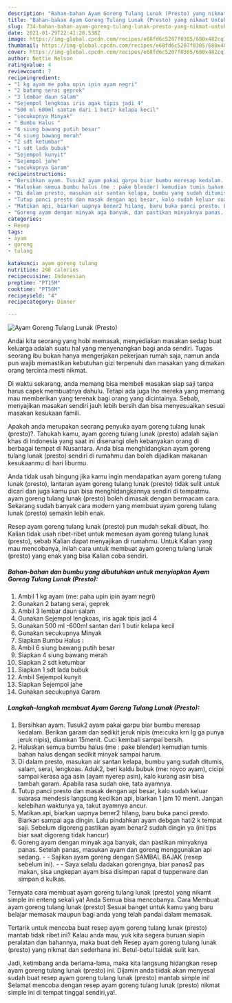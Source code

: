 ```yaml
---
description: "Bahan-bahan Ayam Goreng Tulang Lunak (Presto) yang nikmat Untuk Jualan"
title: "Bahan-bahan Ayam Goreng Tulang Lunak (Presto) yang nikmat Untuk Jualan"
slug: 734-bahan-bahan-ayam-goreng-tulang-lunak-presto-yang-nikmat-untuk-jualan
date: 2021-01-29T22:41:20.538Z
image: https://img-global.cpcdn.com/recipes/e68fd6c5207f0305/680x482cq70/ayam-goreng-tulang-lunak-presto-foto-resep-utama.jpg
thumbnail: https://img-global.cpcdn.com/recipes/e68fd6c5207f0305/680x482cq70/ayam-goreng-tulang-lunak-presto-foto-resep-utama.jpg
cover: https://img-global.cpcdn.com/recipes/e68fd6c5207f0305/680x482cq70/ayam-goreng-tulang-lunak-presto-foto-resep-utama.jpg
author: Nettie Nelson
ratingvalue: 4
reviewcount: 7
recipeingredient:
- "1 kg ayam me paha upin ipin ayam negri"
- "2 batang serai geprek"
- "3 lembar daun salam"
- "Sejempol lengkoas iris agak tipis jadi 4"
- "500 ml 600ml santan dari 1 butir kelapa kecil"
- "secukupnya Minyak"
- " Bumbu Halus "
- "6 siung bawang putih besar"
- "4 siung bawang merah"
- "2 sdt ketumbar"
- "1 sdt lada bubuk"
- "Sejempol kunyit"
- "Sejempol jahe"
- "secukupnya Garam"
recipeinstructions:
- "Bersihkan ayam. Tusuk2 ayam pakai garpu biar bumbu meresap kedalam. Berikan garam dan sedikit jeruk nipis (me:cuka krn lg ga punya jeruk nipis), diamkan 15menit. Cuci kembali sampai bersih."
- "Haluskan semua bumbu halus (me : pake blender) kemudian tumis bahan halus dengan sedikit minyak sampai harum."
- "Di dalam presto, masukan air santan kelapa, bumbu yang sudah ditumis, salam, serai, lengkoas. Aduk2, beri kaldu bubuk (me: royco ayam), cicipi sampai kerasa aga asin (ayam nyerep asin), kalo kurang asin bisa tambah garam. Apabila rasa sudah oke, tata ayamnya."
- "Tutup panci presto dan masak dengan api besar, kalo sudah keluar suarasa mendesis langsung kecilkan api, biarkan 1 jam 10 menit. Jangan kelebihan waktunya ya, takut ayamnya ancur."
- "Matikan api, biarkan uapnya bener2 hilang, baru buka panci presto. Biarkan sampai aga dingin. Lalu pindahkan ayam debgan hati2 k tempat saji. Sebelum digoreng pastikan ayam benar2 sudah dingin ya (ini tips biar saat digoreng tidak hancur)"
- "Goreng ayam dengan minyak aga banyak, dan pastikan minyaknya panas. Setelah panas, masukan ayam dan goreng menggunakan api sedang.  Sajikan ayam goreng dengan SAMBAL BAJAK (resep sebelum ini).  Saya selalu dadakan gorengnya, biar panas2 pas makan, sisa ungkepan ayam bisa disimpan rapat d tupperware dan simpan d kulkas."
categories:
- Resep
tags:
- ayam
- goreng
- tulang

katakunci: ayam goreng tulang 
nutrition: 298 calories
recipecuisine: Indonesian
preptime: "PT15M"
cooktime: "PT56M"
recipeyield: "4"
recipecategory: Dinner

---
```



![Ayam Goreng Tulang Lunak (Presto)](https://img-global.cpcdn.com/recipes/e68fd6c5207f0305/680x482cq70/ayam-goreng-tulang-lunak-presto-foto-resep-utama.jpg)

Andai kita seorang yang hobi memasak, menyediakan masakan sedap buat keluarga adalah suatu hal yang menyenangkan bagi anda sendiri. Tugas seorang ibu bukan hanya mengerjakan pekerjaan rumah saja, namun anda pun wajib memastikan kebutuhan gizi terpenuhi dan masakan yang dimakan orang tercinta mesti nikmat.

Di waktu  sekarang, anda memang bisa membeli masakan siap saji tanpa harus capek membuatnya dahulu. Tetapi ada juga lho mereka yang memang mau memberikan yang terenak bagi orang yang dicintainya. Sebab, menyajikan masakan sendiri jauh lebih bersih dan bisa menyesuaikan sesuai masakan kesukaan famili. 



Apakah anda merupakan seorang penyuka ayam goreng tulang lunak (presto)?. Tahukah kamu, ayam goreng tulang lunak (presto) adalah sajian khas di Indonesia yang saat ini disenangi oleh kebanyakan orang di berbagai tempat di Nusantara. Anda bisa menghidangkan ayam goreng tulang lunak (presto) sendiri di rumahmu dan boleh dijadikan makanan kesukaanmu di hari liburmu.

Anda tidak usah bingung jika kamu ingin mendapatkan ayam goreng tulang lunak (presto), lantaran ayam goreng tulang lunak (presto) tidak sulit untuk dicari dan juga kamu pun bisa menghidangkannya sendiri di tempatmu. ayam goreng tulang lunak (presto) boleh dimasak dengan bermacam cara. Sekarang sudah banyak cara modern yang membuat ayam goreng tulang lunak (presto) semakin lebih enak.

Resep ayam goreng tulang lunak (presto) pun mudah sekali dibuat, lho. Kalian tidak usah ribet-ribet untuk memesan ayam goreng tulang lunak (presto), sebab Kalian dapat menyajikan di rumahmu. Untuk Kalian yang mau mencobanya, inilah cara untuk membuat ayam goreng tulang lunak (presto) yang enak yang bisa Kalian coba sendiri.

<!--inarticleads1-->

##### Bahan-bahan dan bumbu yang dibutuhkan untuk menyiapkan Ayam Goreng Tulang Lunak (Presto):

1. Ambil 1 kg ayam (me: paha upin ipin ayam negri)
1. Gunakan 2 batang serai, geprek
1. Ambil 3 lembar daun salam
1. Gunakan Sejempol lengkoas, iris agak tipis jadi 4
1. Gunakan 500 ml -600ml santan dari 1 butir kelapa kecil
1. Gunakan secukupnya Minyak
1. Siapkan  Bumbu Halus :
1. Ambil 6 siung bawang putih besar
1. Siapkan 4 siung bawang merah
1. Siapkan 2 sdt ketumbar
1. Siapkan 1 sdt lada bubuk
1. Ambil Sejempol kunyit
1. Siapkan Sejempol jahe
1. Gunakan secukupnya Garam




<!--inarticleads2-->

##### Langkah-langkah membuat Ayam Goreng Tulang Lunak (Presto):

1. Bersihkan ayam. Tusuk2 ayam pakai garpu biar bumbu meresap kedalam. Berikan garam dan sedikit jeruk nipis (me:cuka krn lg ga punya jeruk nipis), diamkan 15menit. Cuci kembali sampai bersih.
1. Haluskan semua bumbu halus (me : pake blender) kemudian tumis bahan halus dengan sedikit minyak sampai harum.
1. Di dalam presto, masukan air santan kelapa, bumbu yang sudah ditumis, salam, serai, lengkoas. Aduk2, beri kaldu bubuk (me: royco ayam), cicipi sampai kerasa aga asin (ayam nyerep asin), kalo kurang asin bisa tambah garam. Apabila rasa sudah oke, tata ayamnya.
1. Tutup panci presto dan masak dengan api besar, kalo sudah keluar suarasa mendesis langsung kecilkan api, biarkan 1 jam 10 menit. Jangan kelebihan waktunya ya, takut ayamnya ancur.
1. Matikan api, biarkan uapnya bener2 hilang, baru buka panci presto. Biarkan sampai aga dingin. Lalu pindahkan ayam debgan hati2 k tempat saji. Sebelum digoreng pastikan ayam benar2 sudah dingin ya (ini tips biar saat digoreng tidak hancur)
1. Goreng ayam dengan minyak aga banyak, dan pastikan minyaknya panas. Setelah panas, masukan ayam dan goreng menggunakan api sedang. -  - Sajikan ayam goreng dengan SAMBAL BAJAK (resep sebelum ini). -  - Saya selalu dadakan gorengnya, biar panas2 pas makan, sisa ungkepan ayam bisa disimpan rapat d tupperware dan simpan d kulkas.




Ternyata cara membuat ayam goreng tulang lunak (presto) yang nikamt simple ini enteng sekali ya! Anda Semua bisa mencobanya. Cara Membuat ayam goreng tulang lunak (presto) Sesuai banget untuk kamu yang baru belajar memasak maupun bagi anda yang telah pandai dalam memasak.

Tertarik untuk mencoba buat resep ayam goreng tulang lunak (presto) mantab tidak ribet ini? Kalau anda mau, yuk kita segera buruan siapin peralatan dan bahannya, maka buat deh Resep ayam goreng tulang lunak (presto) yang nikmat dan sederhana ini. Betul-betul taidak sulit kan. 

Jadi, ketimbang anda berlama-lama, maka kita langsung hidangkan resep ayam goreng tulang lunak (presto) ini. Dijamin anda tiidak akan menyesal sudah buat resep ayam goreng tulang lunak (presto) mantab simple ini! Selamat mencoba dengan resep ayam goreng tulang lunak (presto) nikmat simple ini di tempat tinggal sendiri,ya!.

